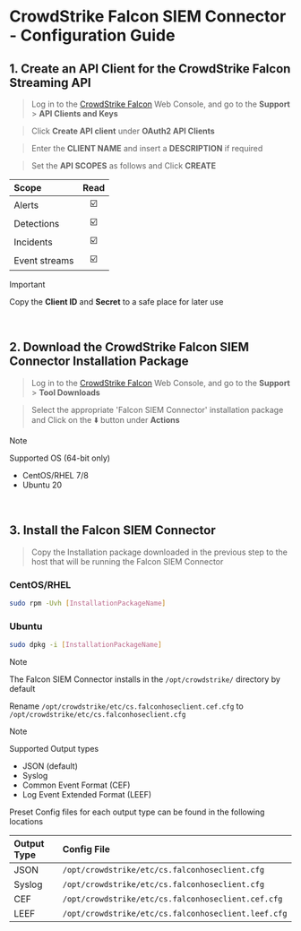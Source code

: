 # CrowdStrike Falcon SIEM Connector - Configuration Guide
## 1. Create an API Client for the CrowdStrike Falcon Streaming API

> Log in to the [CrowdStrike Falcon](https://falcon.crowdstrike.com/) Web Console, and go to the **Support** > **API Clients and Keys**

> Click **Create API client** under **OAuth2 API Clients**

> Enter the **CLIENT NAME** and insert a **DESCRIPTION** if required

> Set the **API SCOPES** as follows and Click **CREATE**


| Scope         | Read                    |
| :------------ | :---------------------: |
| Alerts        | :ballot_box_with_check: |
| Detections    | :ballot_box_with_check: |
| Incidents     | :ballot_box_with_check: |
| Event streams | :ballot_box_with_check: |

> [!IMPORTANT]
> Copy the **Client ID** and **Secret** to a safe place for later use  

<br>

## 2. Download the CrowdStrike Falcon SIEM Connector Installation Package
> Log in to the [CrowdStrike Falcon](https://falcon.crowdstrike.com/) Web Console, and go to the **Support** > **Tool Downloads**

> Select the appropriate 'Falcon SIEM Connector' installation package and Click on the :arrow_down: button under **Actions**

> [!NOTE]
> Supported OS (64-bit only)
> - CentOS/RHEL 7/8
> - Ubuntu 20

<br>

## 3. Install the Falcon SIEM Connector
> Copy the Installation package downloaded in the previous step to the host that will be running the Falcon SIEM Connector

### CentOS/RHEL
```bash
sudo rpm -Uvh [InstallationPackageName]
```

### Ubuntu
```bash
sudo dpkg -i [InstallationPackageName]
```

> [!NOTE]
> The Falcon SIEM Connector installs in the `/opt/crowdstrike/` directory by default



Rename `/opt/crowdstrike/etc/cs.falconhoseclient.cef.cfg` to `/opt/crowdstrike/etc/cs.falconhoseclient.cfg`

> [!NOTE]
> Supported Output types
> - JSON (default)
> - Syslog
> - Common Event Format (CEF)
> - Log Event Extended Format (LEEF)

Preset Config files for each output type can be found in the following locations

| Output Type | Config File                                         |
| :---------- | :-------------------------------------------------- |
| JSON        | `/opt/crowdstrike/etc/cs.falconhoseclient.cfg`      |
| Syslog      | `/opt/crowdstrike/etc/cs.falconhoseclient.cfg`      |
| CEF         | `/opt/crowdstrike/etc/cs.falconhoseclient.cef.cfg`  |
| LEEF        | `/opt/crowdstrike/etc/cs.falconhoseclient.leef.cfg` |
